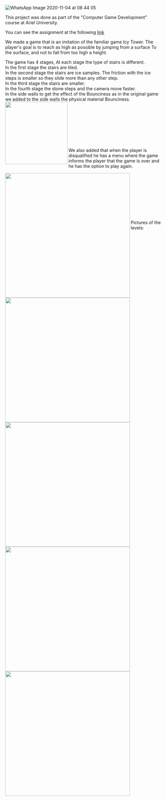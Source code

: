 
![WhatsApp Image 2020-11-04 at 08 44 05](https://user-images.githubusercontent.com/57855070/98078036-f4b04180-1e79-11eb-9bde-48b3d32a201f.jpeg)

This project was done as part of the "Computer Game Development" course at Ariel University.

You can see the assignment at the following [link](https://github.com/gamedev-at-ariel/gamedev-5781/blob/master/06-unity-physics/homework.pdf)

We made a game that is an imitation of the familiar game Icy Tower.
The player's goal is to reach as high as possible by jumping from a surface To the surface, and not to fall from too high a height.


The game has 4 stages, At each stage the type of stairs is different. <br />
In the first stage the stairs are tiled. <br />
In the second stage the stairs are ice samples. The friction with the ice steps is smaller so they slide more than any other step. <br />
In the third stage the stairs are smaller. <br />
In the fourth stage the stone steps and the camera move faster. <br />
In the side walls to get the effect of the Bounciness as in the original game we added to the side walls the physical material Bounciness.  <br />
<img align="left" width="200px" src= "https://user-images.githubusercontent.com/57855070/100892344-e712c980-34c2-11eb-8adb-33ebcd432f00.png" />    <br />



<br />
<br />
<br />
<br />
<br />
<br />




We also added that when the player is disqualified he has a menu where the game informs the player that the game is over and he has the option to play again.

<img align="left" width="400px" src= https://user-images.githubusercontent.com/57855070/100897497-69ea5300-34c8-11eb-94ed-9724b5d5ca4e.png />    <br />

<br />
<br />
<br />
<br />
<br />
<br />
<br />
Pictures of the levels:
<br />

<img align="left" width="400px" src= https://user-images.githubusercontent.com/57855070/100900602-aec3b900-34cb-11eb-88c2-0af5f50bad03.png />    <br />
<br />
<br />
<br />
<br />
<br />
<br />
<br />

<img align="left" width="400px" src= https://user-images.githubusercontent.com/57855070/100901409-72448d00-34cc-11eb-92ec-46613c250aef.png />    <br />


<br />
<br />
<br />
<br />
<br />
<br />
<br />

<img align="left" width="400px" src= https://user-images.githubusercontent.com/57855070/100901939-0f9fc100-34cd-11eb-9201-bd6b08fe015a.png />    <br />
<br />
<br />
<br />
<br />
<br />
<br />
<br />

<img align="left" width="400px" src=https://user-images.githubusercontent.com/57855070/100901571-a28c2b80-34cc-11eb-8e72-7b95048e3352.png />    <br />







